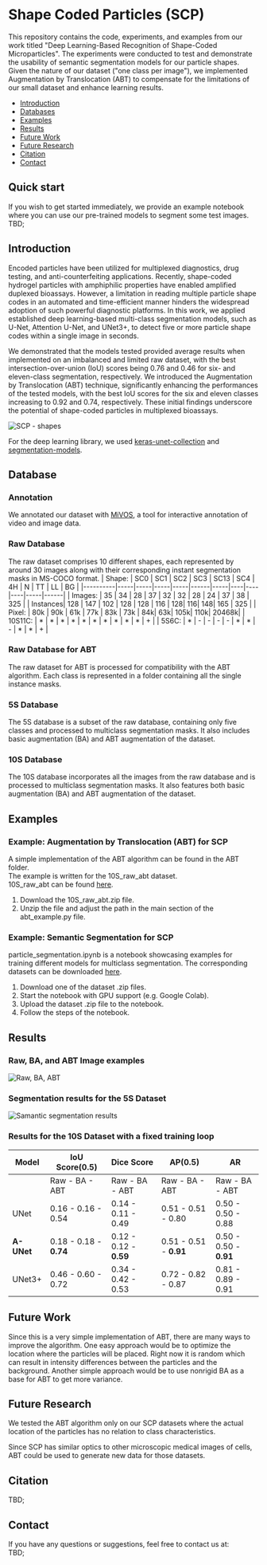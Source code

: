 # Shape Coded Particles (SCP)
This repository contains the code, experiments, and examples from our work titled "Deep Learning-Based Recognition of Shape-Coded Microparticles". The experiments were conducted to test and demonstrate the usability of semantic segmentation models for our particle shapes. Given the nature of our dataset ("one class per image"), we implemented Augmentation by Translocation (ABT) to compensate for the limitations of our small dataset and enhance learning results.
- [Introduction](#Introduction)
- [Databases](#Database)
- [Examples](#Examples)
- [Results](#Results)
- [Future Work](#Future-Work)
- [Future Research](#Future-Research)
- [Citation](#Citation)
- [Contact](#Contact)
## Quick start
If you wish to get started immediately, we provide an example notebook where you can use our pre-trained models to segment some test images.  
TBD;
## Introduction
Encoded particles have been utilized for multiplexed diagnostics, drug testing, and anti-counterfeiting applications. Recently, shape-coded hydrogel particles with amphiphilic properties have enabled amplified duplexed bioassays. However, a limitation in reading multiple particle shape codes in an automated and time-efficient manner hinders the widespread adoption of such powerful diagnostic platforms. In this work, we applied established deep learning-based multi-class segmentation models, such as U-Net, Attention U-Net, and UNet3+, to detect five or more particle shape codes within a single image in seconds.

We demonstrated that the models tested provided average results when implemented on an imbalanced and limited raw dataset, with the best intersection-over-union (IoU) scores being 0.76 and 0.46 for six- and eleven-class segmentation, respectively. We introduced the Augmentation by Translocation (ABT) technique, significantly enhancing the performances of the tested models, with the best IoU scores for the six and eleven classes increasing to 0.92 and 0.74, respectively. These initial findings underscore the potential of shape-coded particles in multiplexed bioassays.

![SCP - shapes](doc/Table%201%20-%20shape%20information%20-%20low.jpg)


For the deep learning library, we used [keras-unet-collection](https://github.com/yingkaisha/keras-unet-collection) and [segmentation-models](https://github.com/qubvel/segmentation_models).


## Database
### Annotation
We annotated our dataset with [MiVOS](https://github.com/hkchengrex/MiVOS), a tool for interactive annotation of video and image data.

### Raw Database
The raw dataset comprises 10 different shapes, each represented by around 30 images along with their corresponding instant segmentation masks in MS-COCO format.
| Shape:   | SC0 | SC1 | SC2 | SC3 | SC13 | SC4 | 4H | N  | TT | LL  | BG   |
|----------|-----|-----|-----|-----|------|-----|----|----|----|-----|------|
| Images:  | 35  | 34  | 28  | 37  | 32   | 32  | 28 | 24 | 37 | 38  | 325  |
| Instances| 128 | 147 | 102 | 128 | 128  | 116 | 128| 116| 148| 165 | 325  |
| Pixel:   | 80k | 90k | 61k | 77k | 83k  | 73k | 84k| 63k| 105k| 110k| 20468k|
| 10S11C:  | *  | *  | *  | *  | *   | *  | * | * | * | *  | +    |
| 5S6C:    | *  | -  | -  | -  | -   | *  | * | - | * | *  | +   |

### Raw Database for ABT
The raw dataset for ABT is processed for compatibility with the ABT algorithm. Each class is represented in a folder containing all the single instance masks.  
### 5S Database
The 5S database is a subset of the raw database, containing only five classes and processed to multiclass segmentation masks. It also includes basic augmentation (BA) and ABT augmentation of the dataset.
### 10S Database
The 10S database incorporates all the images from the raw database and is processed to multiclass segmentation masks. It also features both basic augmentation (BA) and ABT augmentation of the dataset.

## Examples
### Example: Augmentation by Translocation (ABT) for SCP
A simple implementation of the ABT algorithm can be found in the ABT folder.  
The example is written for the 10S_raw_abt dataset.  
10S_raw_abt can be found [here](https://drive.google.com/file/d/1IdNliHuYhy35FoiNLBzOWP3JlsupTaol/view?usp=share_link).

1. Download the 10S_raw_abt.zip file.
2. Unzip the file and adjust the path in the main section of the abt_example.py file.

### Example: Semantic Segmentation for SCP 
particle_segmentation.ipynb is a notebook showcasing examples for training different models for multiclass segmentation. The corresponding datasets can be downloaded [here](https://drive.google.com/file/d/1IdNliHuYhy35FoiNLBzOWP3JlsupTaol/view?usp=share_link).  

1. Download one of the dataset .zip files.  
2. Start the notebook with GPU support (e.g. Google Colab).
3. Upload the dataset .zip file to the notebook.
4. Follow the steps of the notebook.


## Results
### Raw, BA, and ABT Image examples
![Raw, BA, ABT](doc/Figure%202%20-%20Augmentation%20examples.png)
### Segmentation results for the 5S Dataset
![Samantic segmentation results](doc/Figure%203%20-%205S%20-%20low.png)

### Results for the 10S Dataset with a fixed training loop
| Model    | IoU Score(0.5)       | Dice Score          | AP(0.5)               | AR                  |
|----------|----------------------|---------------------|-----------------------|---------------------|
|     | Raw - BA - ABT       |  Raw - BA - ABT         |  Raw - BA - ABT            |  Raw - BA - ABT                 |
| UNet     | 0.16 - 0.16 - 0.54   | 0.14 - 0.11 - 0.49  | 0.51 - 0.51 - 0.80    | 0.50 - 0.50 - 0.88  |
| **A-UNet** | 0.18 - 0.18 - **0.74** | 0.12 - 0.12 - **0.59** | 0.51 - 0.51 - **0.91** | 0.50 - 0.50 - **0.91** |
| UNet3+   | 0.46 - 0.60 - 0.72   | 0.34 - 0.42 - 0.53  | 0.72 - 0.82 - 0.87    | 0.81 - 0.89 - 0.91  |

## Future Work
Since this is a very simple implementation of ABT, there are many ways to improve the algorithm.
One easy approach would be to optimize the location where the particles will be placed.
Right now it is random which can result in intensity differences between the particles and the background. 
Another simple approach would be to use nonrigid BA as a base for ABT to get more variance.


## Future Research
We tested the ABT algorithm only on our SCP datasets where the actual location of the particles has no relation to class characteristics.

Since SCP has similar optics to other microscopic medical images of cells, ABT could be used to generate new data for those datasets.

## Citation
TBD;

## Contact
If you have any questions or suggestions, feel free to contact us at:  
TBD;